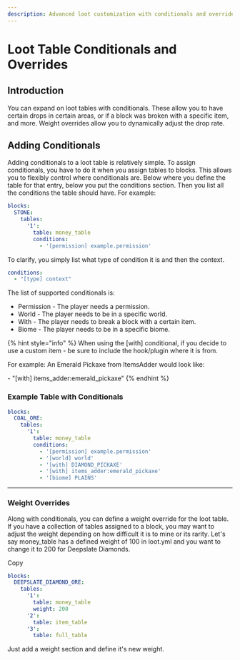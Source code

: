 ```yaml
---
description: Advanced loot customization with conditionals and overrides
---
```


# Loot Table Conditionals and Overrides

## Introduction <a href="#introduction" id="introduction"></a>

You can expand on loot tables with conditionals. These allow you to have certain drops in certain areas, or if a block was broken with a specific item, and more. Weight overrides allow you to dynamically adjust the drop rate.

## Adding Conditionals <a href="#adding-conditionals" id="adding-conditionals"></a>

Adding conditionals to a loot table is relatively simple. To assign conditionals, you have to do it when you assign tables to blocks. This allows you to flexibly control where conditionals are. Below where you define the table for that entry, below you put the conditions section. Then you list all the conditions the table should have. For example:

```yaml
blocks:  
  STONE:
    tables:
      '1':
        table: money_table
        conditions:
          - '[permission] example.permission'
```

To clarify, you simply list what type of condition it is and then the context.

```yaml
conditions:
  - "[type] context"
```

The list of supported conditionals is:

* Permission - The player needs a permission.
* World - The player needs to be in a specific world.
* With - The player needs to break a block with a certain item.
* Biome - The player needs to be in a specific biome.

{% hint style="info" %}
When using the \[with] conditional, if you decide to use a custom item - be sure to include the hook/plugin where it is from.&#x20;

For example: An Emerald Pickaxe from ItemsAdder would look like:&#x20;

\- "\[with] items\_adder:emerald\_pickaxe"
{% endhint %}

### Example Table with Conditionals <a href="#example-table-with-conditionals" id="example-table-with-conditionals"></a>

```yaml
blocks:  
  COAL_ORE:
    tables:
      '1':
        table: money_table
        conditions:
          - '[permission] example.permission'
          - '[world] world'
          - '[with] DIAMOND_PICKAXE'
          - '[with] items_adder:emerald_pickaxe'
          - '[biome] PLAINS'
```

***

### Weight Overrides <a href="#weight-overrides" id="weight-overrides"></a>

Along with conditionals, you can define a weight override for the loot table. If you have a collection of tables assigned to a block, you may want to adjust the weight depending on how difficult it is to mine or its rarity. Let's say money\_table has a defined weight of 100 in loot.yml and you want to change it to 200 for Deepslate Diamonds.

Copy

```yaml
blocks:  
  DEEPSLATE_DIAMOND_ORE:
    tables:
      '1':
        table: money_table
        weight: 200
      '2':
        table: item_table
      '3':
        table: full_table
```

Just add a weight section and define it's new weight.

